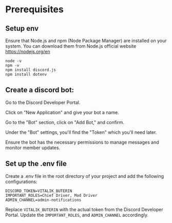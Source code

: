 # Prerequisites
## Setup env
Ensure that Node.js and npm (Node Package Manager) are installed on your system. You can download them from Node.js official website https://nodejs.org/en

`node -v`\
`npm -v`\
`npm install discord.js`\
`npm install dotenv`


## Create a discord bot:
Go to the Discord Developer Portal.

Click on "New Application" and give your bot a name.

Go to the "Bot" section, click on "Add Bot," and confirm.

Under the "Bot" settings, you'll find the "Token" which you'll need later.

Ensure the bot has the necessary permissions to manage messages and monitor member updates.

## Set up the .env file
Create a .env file in the root directory of your project and add the following configurations:
```
DISCORD_TOKEN=VITALIK_BUTERIN
IMPORTANT_ROLES=Chief Driver, Mod Driver
ADMIN_CHANNEL=admin-notifications
```
Replace `VITALIK_BUTERIN` with the actual token from the Discord Developer Portal. Update the `IMPORTANT_ROLES`, and `ADMIN_CHANNEL` accordingly.





